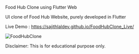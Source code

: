 Food Hub Clone using Flutter Web

UI clone of Food Hub Website, purely developed in Flutter

Live Demo : https://sajithlaldev.github.io/FoodHubClone_Live/

![FoodHubClone](https://user-images.githubusercontent.com/28499651/157303185-bf55274d-23d1-4a41-a528-30d1afb4cb59.jpg)


Disclaimer:
  This is for educational purpose only.
